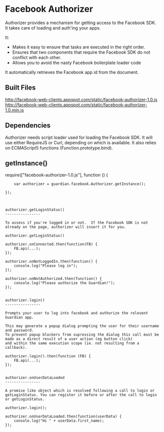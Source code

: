 Facebook Authorizer
====================

Authorizer provides a mechanism for getting access to the Facebook SDK. It takes care of loading and auth'ing your apps.

It:
* Makes it easy to ensure that tasks are executed in the right order.
* Ensures that two components that require the Facebook SDK do not conflict with each other.
* Allows you to avoid the nasty Facebook boilerplate loader code

It automatically retrieves the Facebook app id from the document.

Built Files
-----------
http://facebook-web-clients.appspot.com/static/facebook-authorizer-1.0.js
http://facebook-web-clients.appspot.com/static/facebook-authorizer-1.0.min.js

Dependencies
------------

Authorizer needs script loader used for loading the Facebook SDK. It will use either RequireJS or
Curl, depending on which is available. It also relies on ECMAScript5 functions (Function.prototype.bind).

getInstance()
---------------

require(["facebook-authorizer-1.0.js"], function () {

        var authorizer = guardian.facebook.Authorizer.getInstance();

    });

```


authorizer.getLoginStatus()
----------------

To assess if you're logged in or not.  If the Facebook SDK is not already on the page, authorizer will insert it for you.

```
    authorizer.getLoginStatus()

    authorizer.onConnected.then(function(FB) {
        FB.api(...);
    });

    authorizer.onNotLoggedIn.then(function() {
        console.log("Please log in");
    });

    authorizer.onNotAuthorized.then(function() {
        console.log("Please authorize the Guardian!");
    });

```

authorizer.login()
----------------

Prompts your user to log into facebook and authorize the relevent Guardian app.

This may generate a popup dialog prompting the user for their username and password.
To prevent popup blockers from supressing the dialog this call must be made as a direct result of a user action (eg button click)
and within the same execution scope (ie. not resulting from a callback).

```
    authorizer.login().then(function (FB) {
        FB.api(...);
    });
```

authorizer.onUserDataLoaded
----------------

A promise like object which is resolved following a call to login or getLoginStatus. You can register it before or after the call to login or getLoginStatus.

```
    authorizer.login();

    authorizer.onUserDataLoaded.then(function(userData) {
        console.log("Hi " + userData.first_name);
    });
```



